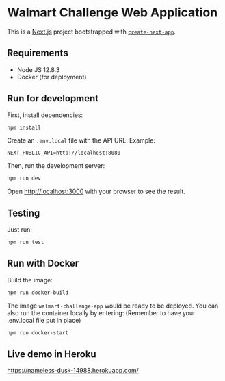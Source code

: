 # Walmart Challenge Web Application

This is a [Next.js](https://nextjs.org/) project bootstrapped with [`create-next-app`](https://github.com/vercel/next.js/tree/canary/packages/create-next-app).

## Requirements
- Node JS 12.8.3
- Docker (for deployment)

## Run for development

First, install dependencies:

```bash
npm install
```

Create an `.env.local` file with the API URL. Example:

```
NEXT_PUBLIC_API=http://localhost:8080
```

Then, run the development server:

```bash
npm run dev
```

Open [http://localhost:3000](http://localhost:3000) with your browser to see the result.

## Testing

Just run:

```bash
npm run test
```

## Run with Docker

Build the image:

```bash
npm run docker-build
```

The image `walmart-challenge-app` would be ready to be deployed. You can also run the container locally by entering:
(Remember to have your .env.local file put in place)

```bash
npm run docker-start
```

## Live demo in Heroku

https://nameless-dusk-14988.herokuapp.com/
